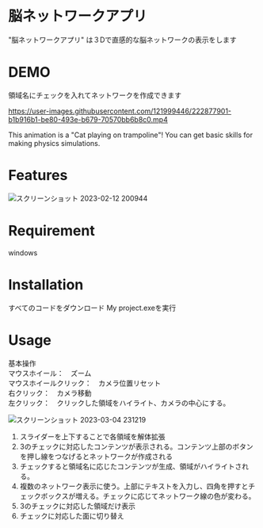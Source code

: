 # 脳ネットワークアプリ

"脳ネットワークアプリ" は３Dで直感的な脳ネットワークの表示をします

# DEMO

領域名にチェックを入れてネットワークを作成できます



https://user-images.githubusercontent.com/121999446/222877901-b1b916b1-be80-493e-b679-70570bb6b8c0.mp4



This animation is a "Cat playing on trampoline"!
You can get basic skills for making physics simulations.

# Features
![スクリーンショット 2023-02-12 200944](https://user-images.githubusercontent.com/121999446/222879192-e0353a06-4f7e-4f54-b49d-1b8f2aae7e92.png)


# Requirement
windows

# Installation

すべてのコードをダウンロード
My project.exeを実行

# Usage
基本操作  
マウスホイール：　ズーム  
マウスホイールクリック：　カメラ位置リセット  
右クリック：　カメラ移動  
左クリック：　クリックした領域をハイライト、カメラの中心にする。  


![スクリーンショット 2023-03-04 231219](https://user-images.githubusercontent.com/121999446/222907475-4d9f602e-b08e-4f22-afd9-85f5349dec94.png)

1. スライダーを上下することで各領域を解体拡張
1. 3のチェックに対応したコンテンツが表示される。コンテンツ上部のボタンを押し線をつなげるとネットワークが作成される
1. チェックすると領域名に応じたコンテンツが生成、領域がハイライトされる。
1. 複数のネットワーク表示に使う。上部にテキストを入力し、四角を押すとチェックボックスが増える。チェックに応じてネットワーク線の色が変わる。
1. 3のチェックに対応した領域だけ表示
1. チェックに対応した面に切り替え

